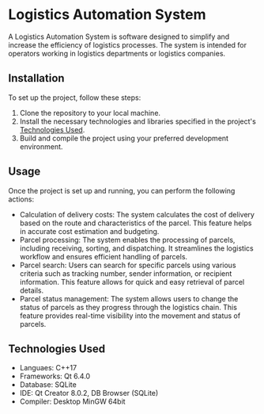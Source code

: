 # Logistics Automation System
A Logistics Automation System is software designed to simplify and increase the efficiency of logistics processes. The system is intended for operators working in logistics departments or logistics companies.

## Installation
To set up the project, follow these steps:
1. Clone the repository to your local machine.
2. Install the necessary technologies and libraries specified in the project's [Technologies Used](#technologies-used).
3. Build and compile the project using your preferred development environment.

## Usage
Once the project is set up and running, you can perform the following actions:
- Calculation of delivery costs: The system calculates the cost of delivery based on the route and characteristics of the parcel. This feature helps in accurate cost estimation and budgeting.
- Parcel processing: The system enables the processing of parcels, including receiving, sorting, and dispatching. It streamlines the logistics workflow and ensures efficient handling of parcels.
- Parcel search: Users can search for specific parcels using various criteria such as tracking number, sender information, or recipient information. This feature allows for quick and easy retrieval of parcel details.
- Parcel status management: The system allows users to change the status of parcels as they progress through the logistics chain. This feature provides real-time visibility into the movement and status of parcels.

## Technologies Used
- Languaes: C++17
- Frameworks: Qt 6.4.0
- Database: SQLite
- IDE: Qt Creator 8.0.2, DB Browser (SQLite)
- Compiler: Desktop MinGW 64bit
